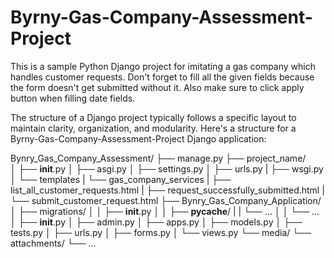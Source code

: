 # Byrny-Gas-Company-Assessment-Project
This is a sample Python Django project for imitating a gas company which handles customer requests.
Don't forget to fill all the given fields because the form doesn't get submitted without it. Also make sure to click apply button when filling date fields.

The structure of a Django project typically follows a specific layout to maintain clarity, organization, and modularity. Here's a structure for a Byrny-Gas-Company-Assessment-Project Django application:

Bynry_Gas_Company_Assessment/
├── manage.py
├── project_name/  
│   ├── __init__.py
│   ├── asgi.py
│   ├── settings.py
│   ├── urls.py
|   ├── wsgi.py
│   └── templates
|          └── gas_company_services
|                  ├── list_all_customer_requests.html
|                  ├── request_successfully_submitted.html
|                  └── submit_customer_request.html
├── Bynry_Gas_Company_Application/
│   ├── migrations/
│   │   ├── __init__.py
│   │   ├── __pycache__/
|   |            └── ...
│   │   └── ...
│   ├── __init__.py
│   ├── admin.py
│   ├── apps.py
│   ├── models.py
│   ├── tests.py
│   ├── urls.py
│   ├── forms.py
│   └── views.py
└── media/
       └── attachments/
               └── ...
